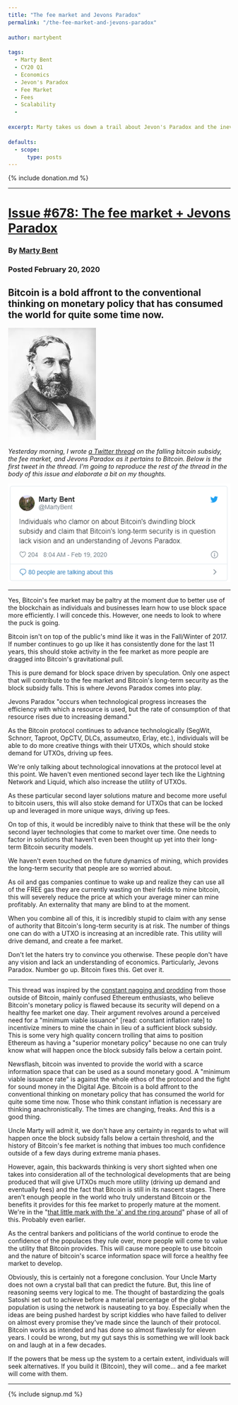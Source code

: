 ```yaml
---
title: "The fee market and Jevons Paradox"
permalink: "/the-fee-market-and-jevons-paradox"

author: martybent

tags:
  - Marty Bent
  - CY20 Q1
  - Economics
  - Jevon's Paradox
  - Fee Market
  - Fees
  - Scalability
  - 

excerpt: Marty takes us down a trail about Jevon's Paradox and the inevitable fee market. Posted February 20, 2020.

defaults:
  - scope:
      type: posts
---
```


{% include donation.md %}

***


# [Issue #678: The fee market + Jevons Paradox](https://tftc.io/martys-bent/issue-678/)
### By [Marty Bent](https://twitter.com/MartyBent)
### Posted February 20, 2020


## Bitcoin is a bold affront to the conventional thinking on monetary policy that has consumed the world for quite some time now.
![](/assets/images/2020/m2/m2.png)

_Yesterday morning, I wrote [a Twitter thread](https://twitter.com/MartyBent/status/1230131081170407426?s=20) on the falling bitcoin subsidy, the fee market, and Jevons Paradox as it pertains to Bitcoin. Below is the first tweet in the thread. I'm going to reproduce the rest of the thread in the body of this issue and elaborate a bit on my thoughts._

[![](/assets/images/2020/m2/m1.png)](https://twitter.com/MartyBent/status/1230131081170407426)

***
Yes, Bitcoin's fee market may be paltry at the moment due to better use of the blockchain as individuals and businesses learn how to use block space more efficiently. I will concede this. However, one needs to look to where the puck is going.

Bitcoin isn't on top of the public's mind like it was in the Fall/Winter of 2017. If number continues to go up like it has consistently done for the last 11 years, this should stoke activity in the fee market as more people are dragged into Bitcoin's gravitational pull.

This is pure demand for block space driven by speculation. Only one aspect that will contribute to the fee market and Bitcoin's long-term security as the block subsidy falls. This is where Jevons Paradox comes into play.

Jevons Paradox "occurs when technological progress increases the efficiency with which a resource is used, but the rate of consumption of that resource rises due to increasing demand."

As the Bitcoin protocol continues to advance technologically (SegWit, Schnorr, Taproot, OpCTV, DLCs, assumeutxo, Erlay, etc.), individuals will be able to do more creative things with their UTXOs, which should stoke demand for UTXOs, driving up fees.

We're only talking about technological innovations at the protocol level at this point. We haven't even mentioned second layer tech like the Lightning Network and Liquid, which also increase the utility of UTXOs.

As these particular second layer solutions mature and become more useful to bitcoin users, this will also stoke demand for UTXOs that can be locked up and leveraged in more unique ways, driving up fees.

On top of this, it would be incredibly naive to think that these will be the only second layer technologies that come to market over time. One needs to factor in solutions that haven't even been thought up yet into their long-term Bitcoin security models.

We haven't even touched on the future dynamics of mining, which provides the long-term security that people are so worried about.

As oil and gas companies continue to wake up and realize they can use all of the FREE gas they are currently wasting on their fields to mine bitcoin, this will severely reduce the price at which your average miner can mine profitably. An externality that many are blind to at the moment.

When you combine all of this, it is incredibly stupid to claim with any sense of authority that Bitcoin's long-term security is at risk. The number of things one can do with a UTXO is increasing at an incredible rate. This utility will drive demand, and create a fee market.

Don't let the haters try to convince you otherwise. These people don't have any vision and lack an understanding of economics. Particularly, Jevons Paradox. Number go up. Bitcoin fixes this. Get over it.

***

This thread was inspired by the [constant nagging and prodding](https://twitter.com/0xstark/status/1229830274604617728?s=20) from those outside of Bitcoin, mainly confused Ethereum enthusiasts, who believe Bitcoin's monetary policy is flawed because its security will depend on a healthy fee market one day. Their argument revolves around a perceived need for a "minimum viable issuance" [read: constant inflation rate] to incentivize miners to mine the chain in lieu of a sufficient block subsidy. This is some very high quality concern trolling that aims to position Ethereum as having a "superior monetary policy" because no one can truly know what will happen once the block subsidy falls below a certain point.

Newsflash, bitcoin was invented to provide the world with a scarce information space that can be used as a sound monetary good. A "minimum viable issuance rate" is against the whole ethos of the protocol and the fight for sound money in the Digital Age. Bitcoin is a bold affront to the conventional thinking on monetary policy that has consumed the world for quite some time now. Those who think constant inflation is necessary are thinking anachronistically. The times are changing, freaks. And this is a good thing.

Uncle Marty will admit it, we don't have any certainty in regards to what will happen once the block subsidy falls below a certain threshold, and the history of Bitcoin's fee market is nothing that imbues too much confidence outside of a few days during extreme mania phases.

However, again, this backwards thinking is very short sighted when one takes into consideration all of the technological developments that are being produced that will give UTXOs much more utility (driving up demand and eventually fees) and the fact that Bitcoin is still in its nascent stages. There aren't enough people in the world who truly understand Bitcoin or the benefits it provides for this fee market to properly mature at the moment. We're in the "[that little mark with the 'a' and the ring around](https://www.youtube.com/watch?v=95-yZ-31j9A)" phase of all of this. Probably even earlier.

As the central bankers and politicians of the world continue to erode the confidence of the populaces they rule over, more people will come to value the utility that Bitcoin provides. This will cause more people to use bitcoin and the nature of bitcoin's scarce information space will force a healthy fee market to develop.

Obviously, this is certainly not a foregone conclusion. Your Uncle Marty does not own a crystal ball that can predict the future. But, this line of reasoning seems very logical to me. The thought of bastardizing the goals Satoshi set out to achieve before a material percentage of the global population is using the network is nauseating to ya boy. Especially when the ideas are being pushed hardest by script kiddies who have failed to deliver on almost every promise they've made since the launch of their protocol. Bitcoin works as intended and has done so almost flawlessly for eleven years. I could be wrong, but my gut says this is something we will look back on and laugh at in a few decades.

If the powers that be mess up the system to a certain extent, individuals will seek alternatives. If you build it (Bitcoin), they will come... and a fee market will come with them.


***

{% include signup.md %}
